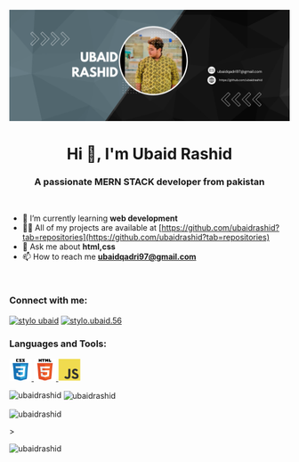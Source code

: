 
![logo](https://github.com/ubaidrashid/ubaidrashid/blob/main/bannnnnn2.png?raw=true)
 <h1 align="center">Hi 👋, I'm Ubaid Rashid</h1>
<h3 align="center">A passionate MERN STACK developer from pakistan</h3>

<img align="right" width="300px" src="https://media3.giphy.com/media/qgQUggAC3Pfv687qPC/giphy.gif" alt="">


<p align="left"> <a href="https://twitter.com/" target="blank"><img src="https://img.shields.io/twitter/follow/?logo=twitter&style=for-the-badge" alt="" /></a> </p>

- 🌱 I’m currently learning **web development**
- 👨‍💻 All of my projects are available at [https://github.com/ubaidrashid?tab=repositories](https://github.com/ubaidrashid?tab=repositories)
- 💬 Ask me about **html,css**
- 📫 How to reach me **ubaidqadri97@gmail.com**
<br>
<h3 align="left">Connect with me:</h3>
<p align="left">
<a href="https://fb.com/stylo ubaid" target="blank"><img align="center" src="https://raw.githubusercontent.com/rahuldkjain/github-profile-readme-generator/master/src/images/icons/Social/facebook.svg" alt="stylo ubaid" height="30" width="40" /></a>
<a href="https://instagram.com/stylo.ubaid.56" target="blank"><img align="center" src="https://raw.githubusercontent.com/rahuldkjain/github-profile-readme-generator/master/src/images/icons/Social/instagram.svg" alt="stylo.ubaid.56" height="30" width="40" /></a>
</p>

<h3 align="left">Languages and Tools:</h3>
<p align="left"> <a href="https://www.w3schools.com/css/" target="_blank" rel="noreferrer"> <img src="https://raw.githubusercontent.com/devicons/devicon/master/icons/css3/css3-original-wordmark.svg" alt="css3" width="40" height="40"/> </a> <a href="https://www.w3.org/html/" target="_blank" rel="noreferrer"> <img src="https://raw.githubusercontent.com/devicons/devicon/master/icons/html5/html5-original-wordmark.svg" alt="html5" width="40" height="40"/> </a> <a href="https://developer.mozilla.org/en-US/docs/Web/JavaScript" target="_blank" rel="noreferrer"> <img src="https://raw.githubusercontent.com/devicons/devicon/master/icons/javascript/javascript-original.svg" alt="javascript" width="40" height="40"/> </a> </p>

<p><img align="left" src="https://github-readme-stats.vercel.app/api/top-langs?username=ubaidrashid&show_icons=true&locale=en&layout=compact" alt="ubaidrashid" /></p>

<p>&nbsp;<img align="center" src="https://github-readme-stats.vercel.app/api?username=ubaidrashid&show_icons=true&locale=en" alt="ubaidrashid" /></p>

<p><img align="center" src="https://github-readme-streak-stats.herokuapp.com/?user=ubaidrashid&" alt="ubaidrashid" /></p>
>

<p align="left"> <img src="https://komarev.com/ghpvc/?username=ubaidrashid&label=Profile%20views&color=0e75b6&style=flat" alt="ubaidrashid" /> </p>

<p align="left"> <a href="https://twitter.com/" target="blank"><img src="https://img.shields.io/twitter/follow/?logo=twitter&style=for-the-badge" alt="" /></a> </p>

  
